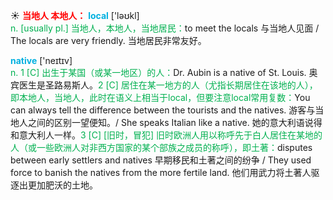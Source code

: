 ☀ <font color="red">**当地人 本地人：**</font>
<font color="sky blue">**local**</font> ['ləʊkl]  
<font color="#00b050">n. [usually pl.] 当地人，本地人，当地居民：</font>to meet the locals 与当地人见面 / The locals are very friendly. 当地居民非常友好。  

<font color="sky blue">**native**</font> ['neɪtɪv]  
<font color="#00b050">n. 1 [C] 出生于某国（或某一地区）的人：</font>Dr. Aubin is a native of St. Louis. 奥宾医生是圣路易斯人。<font color="#00b050">2 [C] 居住在某一地方的人（尤指长期居住在该地的人），即本地人，当地人，此时在语义上相当于local，但要注意local常用复数：</font>You can always tell the difference between the tourists and the natives. 游客与当地人之间的区别一望便知。/ She speaks Italian like a native. 她的意大利语说得和意大利人一样。<font color="#00b050">3 [C] [旧时，冒犯] 旧时欧洲人用以称呼先于白人居住在某地的人（或一些欧洲人对非西方国家的某个部族之成员的称呼），即土著：</font>disputes between early settlers and natives 早期移民和土著之间的纷争 / They used force to banish the natives from the more fertile land. 他们用武力将土著人驱逐出更加肥沃的土地。



